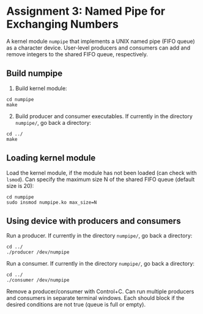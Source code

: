 # Assignment 3: Named Pipe for Exchanging Numbers
A kernel module `numpipe` that implements a UNIX named pipe (FIFO queue) as a character device. User-level producers and consumers can add and remove integers to the shared FIFO queue, respectively.

## Build numpipe
1. Build kernel module:
```
cd numpipe
make
```

2. Build producer and consumer executables. If currently in the directory `numpipe/`, go back a directory:
```
cd ../
make
```

## Loading kernel module
Load the kernel module, if the module has not been loaded (can check with `lsmod`). Can specify the maximum size N of the shared FIFO queue (default size is 20):
```
cd numpipe
sudo insmod numpipe.ko max_size=N
```

## Using device with producers and consumers
Run a producer. If currently in the directory `numpipe/`, go back a directory:
```
cd ../
./producer /dev/numpipe
```

Run a consumer. If currently in the directory `numpipe/`, go back a directory:
```
cd ../
./consumer /dev/numpipe
```

Remove a producer/consumer with Control+C.
Can run multiple producers and consumers in separate terminal windows. Each should block if the desired conditions are not true (queue is full or empty).
